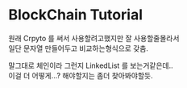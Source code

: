 # BlockChain Tutorial

원래 Crpyto 를 써서 사용할려고했지만 잘 사용할줄몰라서  
일단 문자열 만들어두고 비교하는형식으로 갖춤.

말그대로 체인이라 그런지 LinkedList 를 보는거같은데..  
이걸 더 어떻게...? 해야할지는 좀더 찾아봐야할듯.
